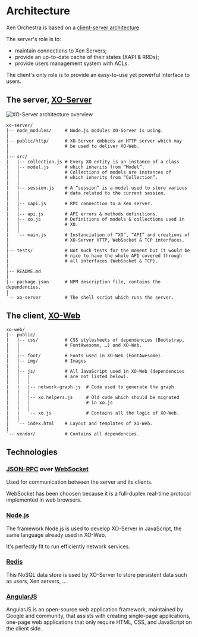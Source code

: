 # Architecture

Xen Orchestra is based on a [client-server architecture](https://en.wikipedia.org/wiki/Client%E2%80%93server_model).

The server's role is to:

- maintain connections to Xen Servers;
- provide an up-to-date cache of their states (XAPI & RRDs);
- provide users management system with ACLs.

The client's only role is to provide an easy-to-use yet powerful interface to users.

## The server, [XO-Server](https://github.com/vatesfr/xo-server)

![XO-Server architecture overview](https://xen-orchestra.com/wp-content/uploads/2014/05/xo-arch-e1400585233111.jpg)

    xo-server/
    |-- node_modules/     # Node.js modules XO-Server is using.
    |
    |-- public/http/      # XO-Server embbeds an HTTP server which may
    |                     # be used to deliver XO-Web.
    |
    |-- src/
    |   |-- collection.js # Every XO entity is an instance of a class
    |   |-- model.js      # which inherits from “Model”.
    |   |                 # Collections of models are instances of
    |   |                 # which inherits from “Collection”.
    |   |
    |   |-- session.js    # A “session” is a model used to store various
    |   |                 # data related to the current session.
    |   |
    |   |-- xapi.js       # RPC connection to a Xen server.
    |   |
    |   |-- api.js        # API errors & methods definitions.
    |   |-- xo.js         # Definitions of models & collections used in
    |   |                 # XO.
    |   |
    |   `-- main.js       # Instanciation of “XO”, “API” and creations of
    |                     # XO-Server HTTP, WebSocket & TCP interfaces.
    |
    |-- tests/            # Not much tests for the moment but it would be
    |                     # nice to have the whole API covered through
    |                     # all interfaces (WebSocket & TCP).
    |
    |-- README.md
    |
    |-- package.json      # NPM description file, contains the dependencies.
    |
    `-- xo-server         # The shell script which runs the server.

## The client, [XO-Web](https://github.com/vatesfr/xo-web)

    xo-web/
    |-- public/
    |   |-- css/          # CSS stylesheets of dependencies (Bootstrap,
    |   |                 # FontAwesome, …) and XO-Web.
    |   |
    |   |-- font/         # Fonts used in XO-Web (FontAwesome).
    |   |-- img/          # Images
    |   |
    |   |-- js/           # All JavaScript used in XO-Web (dependencies
    |   |   |             # are not listed below).
    |   |   |
    |   |   |-- network-graph.js  # Code used to generate the graph.
    |   |   |
    |   |   |-- xo.helpers.js     # Old code which should be migrated
    |   |   |                     # in xo.js
    |   |   |
    |   |   `-- xo.js             # Contains all the logic of XO-Web.
    |   |
    |   `-- index.html    # Layout and templates of XO-Web.
    |
    `-- vendor/           # Contains all dependencies.

## Technologies

### [JSON-RPC](http://www.jsonrpc.org/specification) over [WebSocket](https://en.wikipedia.org/wiki/WebSocket)

Used for communication between the server and its clients.

WebSocket has been choosen because it is a full-duplex real-time protocol implemented in web browsers.

### [Node.js](http://nodejs.org/)

The framework Node.js is used to develop XO-Server in JavaScript, the same language already used in XO-Web.

It's perfectly fit to run efficiently network services.

### [Redis](http://redis.io/)

This NoSQL data store is used by XO-Server to store persistent data such as users, Xen servers, …

### [AngularJS](https://angularjs.org/)

AngularJS is an open-source web application framework, maintained by Google and community, that assists with creating single-page applications, one-page web applications that only require HTML, CSS, and JavaScript on the client side.


